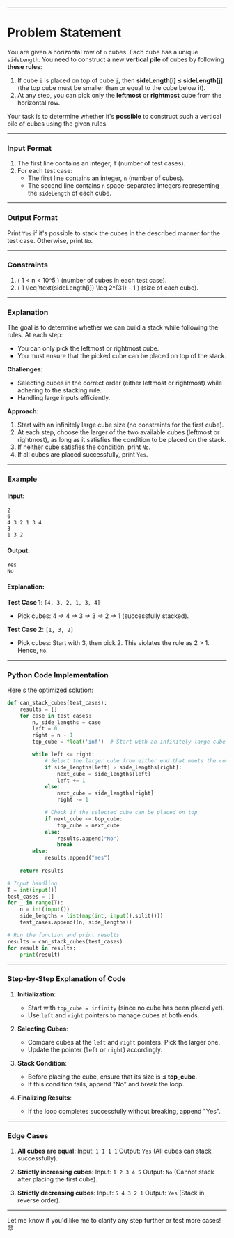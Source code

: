 
---

# **Problem Statement**
You are given a horizontal row of `n` cubes. Each cube has a unique `sideLength`. You need to construct a new **vertical pile** of cubes by following **these rules**:
1. If cube `i` is placed on top of cube `j`, then **sideLength[i] ≤ sideLength[j]** (the top cube must be smaller than or equal to the cube below it).
2. At any step, you can pick only the **leftmost** or **rightmost** cube from the horizontal row.

Your task is to determine whether it's **possible** to construct such a vertical pile of cubes using the given rules. 

---

### **Input Format**
1. The first line contains an integer, `T` (number of test cases).
2. For each test case:
   - The first line contains an integer, `n` (number of cubes).
   - The second line contains `n` space-separated integers representing the `sideLength` of each cube.

---

### **Output Format**
Print `Yes` if it's possible to stack the cubes in the described manner for the test case. Otherwise, print `No`.

---

### **Constraints**
1. \( 1 < n < 10^5 \) (number of cubes in each test case).
2. \( 1 \leq \text{sideLength[i]} \leq 2^{31} - 1 \) (size of each cube).

---

### **Explanation**
The goal is to determine whether we can build a stack while following the rules. At each step:
- You can only pick the leftmost or rightmost cube.
- You must ensure that the picked cube can be placed on top of the stack.

**Challenges**:
- Selecting cubes in the correct order (either leftmost or rightmost) while adhering to the stacking rule.
- Handling large inputs efficiently.

**Approach**:
1. Start with an infinitely large cube size (no constraints for the first cube).
2. At each step, choose the larger of the two available cubes (leftmost or rightmost), as long as it satisfies the condition to be placed on the stack.
3. If neither cube satisfies the condition, print `No`.
4. If all cubes are placed successfully, print `Yes`.

---

### **Example**
#### **Input**:
```
2
6
4 3 2 1 3 4
3
1 3 2
```

#### **Output**:
```
Yes
No
```

#### **Explanation**:
**Test Case 1**: `[4, 3, 2, 1, 3, 4]`
- Pick cubes: 4 → 4 → 3 → 3 → 2 → 1 (successfully stacked).

**Test Case 2**: `[1, 3, 2]`
- Pick cubes: Start with 3, then pick 2. This violates the rule as 2 > 1. Hence, `No`.

---

### **Python Code Implementation**
Here's the optimized solution:

```python
def can_stack_cubes(test_cases):
    results = []
    for case in test_cases:
        n, side_lengths = case
        left = 0
        right = n - 1
        top_cube = float('inf')  # Start with an infinitely large cube as the top

        while left <= right:
            # Select the larger cube from either end that meets the condition
            if side_lengths[left] > side_lengths[right]:
                next_cube = side_lengths[left]
                left += 1
            else:
                next_cube = side_lengths[right]
                right -= 1

            # Check if the selected cube can be placed on top
            if next_cube <= top_cube:
                top_cube = next_cube
            else:
                results.append("No")
                break
        else:
            results.append("Yes")
    
    return results

# Input handling
T = int(input())
test_cases = []
for _ in range(T):
    n = int(input())
    side_lengths = list(map(int, input().split()))
    test_cases.append((n, side_lengths))

# Run the function and print results
results = can_stack_cubes(test_cases)
for result in results:
    print(result)
```

---

### **Step-by-Step Explanation of Code**
1. **Initialization**:
   - Start with `top_cube = infinity` (since no cube has been placed yet).
   - Use `left` and `right` pointers to manage cubes at both ends.

2. **Selecting Cubes**:
   - Compare cubes at the `left` and `right` pointers. Pick the larger one.
   - Update the pointer (`left` or `right`) accordingly.

3. **Stack Condition**:
   - Before placing the cube, ensure that its size is **≤ top_cube**.
   - If this condition fails, append "No" and break the loop.

4. **Finalizing Results**:
   - If the loop completes successfully without breaking, append "Yes".

---

### **Edge Cases**
1. **All cubes are equal**:
   Input: `1 1 1 1`
   Output: `Yes` (All cubes can stack successfully).

2. **Strictly increasing cubes**:
   Input: `1 2 3 4 5`
   Output: `No` (Cannot stack after placing the first cube).

3. **Strictly decreasing cubes**:
   Input: `5 4 3 2 1`
   Output: `Yes` (Stack in reverse order).

---

Let me know if you'd like me to clarify any step further or test more cases! 😊
